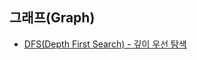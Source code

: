
## 그래프(Graph)
* [DFS(Depth First Search) - 깊이 우선 탐색](https://github.com/beansbin/Python-Programming-Team-Notes/blob/master/Team-Notes/%EA%B7%B8%EB%9E%98%ED%94%84/DFS(Depth_First_Search).py)




